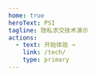 ```yaml
---
home: true
heroText: PSI
tagline: 隐私求交技术演示
actions:
  - text: 开始体验 →
    link: /tech/
    type: primary
---
```


